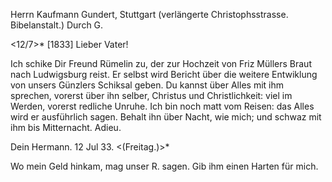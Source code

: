Herrn Kaufmann Gundert, Stuttgart (verlängerte Christophsstrasse. Bibelanstalt.) Durch G.

 <12/7>* [1833]
Lieber Vater!

Ich schike Dir Freund Rümelin zu, der zur Hochzeit von Friz Müllers Braut nach Ludwigsburg reist. Er selbst wird Bericht über die weitere Entwiklung von unsers Günzlers Schiksal geben. Du kannst über Alles mit ihm sprechen, vorerst über ihn selber, Christus und Christlichkeit: viel im Werden, vorerst redliche Unruhe. Ich bin noch matt vom Reisen: das Alles wird er ausführlich sagen. Behalt ihn über Nacht, wie mich; und schwaz mit ihm bis Mitternacht. Adieu.

 Dein Hermann.
12 Jul 33. <(Freitag.)>*

Wo mein Geld hinkam, mag unser R. sagen. Gib ihm einen Harten für mich. 